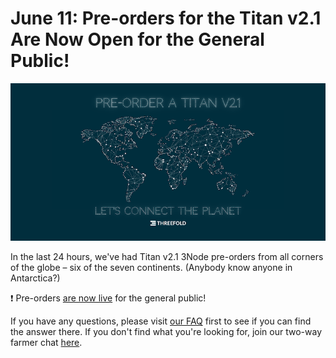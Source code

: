 # June 11: Pre-orders for the Titan v2.1 Are Now Open for the General Public!

![](img/preordertitan.png)

In the last 24 hours, we've had Titan v2.1 3Node pre-orders from all corners of the globe – six of the seven continents. (Anybody know anyone in Antarctica?)

❗️ Pre-orders [are now live](https://pre-order.threefold.tech/) for the general public!

If you have any questions, please visit [our FAQ](https://forum.threefold.io/t/nodeshop-pre-order-faq/853) first to see if you can find the answer there. If you don't find what you're looking for, join our two-way farmer chat [here](https://t.me/threefoldfarmers).
